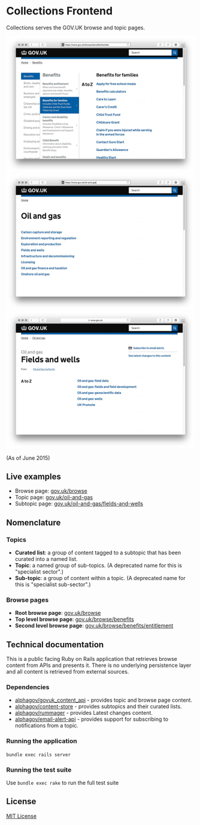 # Collections Frontend

Collections serves the GOV.UK browse and topic pages.

![Browse page](docs/browse-page.jpg)
![Topic page](docs/topic-page.jpg)
![Subtopic page](docs/subtopic-page.jpg)

(As of June 2015)

## Live examples

- Browse page: [gov.uk/browse](https://www.gov.uk/browse)
- Topic page: [gov.uk/oil-and-gas](https://www.gov.uk/oil-and-gas)
- Subtopic page: [gov.uk/oil-and-gas/fields-and-wells](https://www.gov.uk/oil-and-gas/fields-and-wells)

## Nomenclature

### Topics

- **Curated list**: a group of content tagged to a subtopic that has been
  curated into a named list.
- **Topic**: a named group of sub-topics. (A deprecated name for this is "specialist sector".)
- **Sub-topic**: a group of content within a topic. (A deprecated name for this is
"specialist sub-sector".)

### Browse pages

- **Root browse page**: [gov.uk/browse](https://www.gov.uk/browse)
- **Top level browse page**: [gov.uk/browse/benefits](https://www.gov.uk/browse/benefits)
- **Second level browse page**: [gov.uk/browse/benefits/entitlement](https://www.gov.uk/browse/benefits/entitlement)

## Technical documentation

This is a public facing Ruby on Rails application that retrieves browse content from APIs
and presents it.
There is no underlying persistence layer and all content is
retrieved from external sources.

### Dependencies

- [alphagov/govuk_content_api](https://github.com/alphagov/govuk_content_api) -
  provides topic and browse page content.
- [alphagov/content-store](https://github.com/alphagov/content-store) -
  provides subtopics and their curated lists.
- [alphagov/rummager](https://github.com/alphagov/rummager) -
  provides Latest changes content.
- [alphagov/email-alert-api](https://github.com/alphagov/email-alert-api) -
  provides support for subscribing to notifications from a topic.

### Running the application

`bundle exec rails server`

### Running the test suite

Use `bundle exec rake` to run the full test suite

## License

[MIT License](LICENCE.txt)
